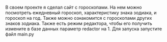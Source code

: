 В своем проекте я сделал сайт с гороскопами. На нем можно посмотреть ежедневный гороскоп, характеристику знака зодиака,
и гороскоп на год. Также можно ознакомится с гороскопами других знаков зодиака. Также есть режим редактора, чтобы его
получить измените в базе данных параметр redactor на 1. Для запуска запустите файл main.py 